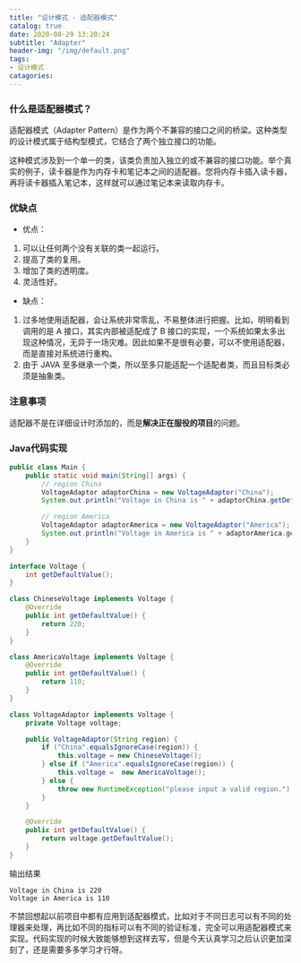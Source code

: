 ```yaml
---
title: "设计模式 - 适配器模式"
catalog: true
date: 2020-08-29 13:20:24
subtitle: "Adapter"
header-img: "/img/default.png"
tags:
- 设计模式
catagories:
---
```


### 什么是适配器模式？
适配器模式（Adapter Pattern）是作为两个不兼容的接口之间的桥梁。这种类型的设计模式属于结构型模式，它结合了两个独立接口的功能。

这种模式涉及到一个单一的类，该类负责加入独立的或不兼容的接口功能。举个真实的例子，读卡器是作为内存卡和笔记本之间的适配器。您将内存卡插入读卡器，再将读卡器插入笔记本，这样就可以通过笔记本来读取内存卡。

### 优缺点
+ 优点：
1. 可以让任何两个没有关联的类一起运行。 
2. 提高了类的复用。 
3. 增加了类的透明度。 
4. 灵活性好。
+ 缺点：
1. 过多地使用适配器，会让系统非常零乱，不易整体进行把握。比如，明明看到调用的是 A 接口，其实内部被适配成了 B 接口的实现，一个系统如果太多出现这种情况，无异于一场灾难。因此如果不是很有必要，可以不使用适配器，而是直接对系统进行重构。 
2. 由于 JAVA 至多继承一个类，所以至多只能适配一个适配者类，而且目标类必须是抽象类。

### 注意事项
适配器不是在详细设计时添加的，而是**解决正在服役的项目**的问题。

### Java代码实现
```java
public class Main {
    public static void main(String[] args) {
        // region China
        VoltageAdaptor adaptorChina = new VoltageAdaptor("China");
        System.out.println("Voltage in China is " + adaptorChina.getDefaultValue());

        // region America
        VoltageAdaptor adaptorAmerica = new VoltageAdaptor("America");
        System.out.println("Voltage in America is " + adaptorAmerica.getDefaultValue());
    }
}

interface Voltage {
    int getDefaultValue();
}

class ChineseVoltage implements Voltage {
    @Override
    public int getDefaultValue() {
        return 220;
    }
}

class AmericaVoltage implements Voltage {
    @Override
    public int getDefaultValue() {
        return 110;
    }
}

class VoltageAdaptor implements Voltage {
    private Voltage voltage;

    public VoltageAdaptor(String region) {
        if ("China".equalsIgnoreCase(region)) {
            this.voltage = new ChineseVoltage();
        } else if ("America".equalsIgnoreCase(region)) {
            this.voltage =  new AmericaVoltage();
        } else {
            throw new RuntimeException("please input a valid region.");
        }
    }

    @Override
    public int getDefaultValue() {
        return voltage.getDefaultValue();
    }
}
```

输出结果
```
Voltage in China is 220
Voltage in America is 110
```

不禁回想起以前项目中都有应用到适配器模式，比如对于不同日志可以有不同的处理器来处理，再比如不同的指标可以有不同的验证标准，完全可以用适配器模式来实现。代码实现的时候大致能够想到这样去写，但是今天认真学习之后认识更加深刻了，还是需要多多学习才行呀。